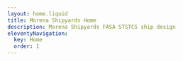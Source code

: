 ```yaml
---
layout: home.liquid
title: Morena Shipyards Home
description: Morena Shipyards FASA STSTCS ship design
eleventyNavigation:
  key: Home
  order: 1
---
```









